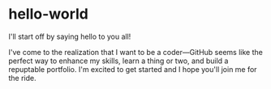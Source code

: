 # hello-world
I'll start off by saying hello to you all!

I've come to the realization that I want to be a coder—GitHub seems like the perfect way to enhance my skills, learn a thing or two, and build a repuptable portfolio. I'm excited to get started and I hope you'll join me for the ride.

